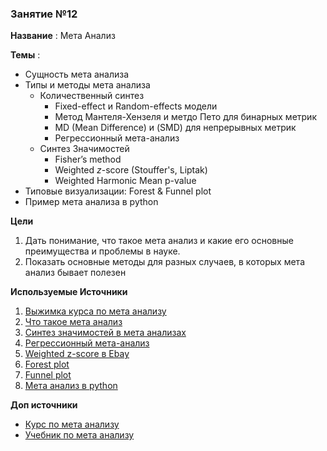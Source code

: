 ### Занятие №12

**Название** : Мета Анализ

**Темы** : 
  * Сущность мета анализа
  * Типы и методы мета анализа
    * Количественный синтез
       * Fixed-effect и Random-effects модели
       * Метод Мантеля-Хензеля и метдо Пето для бинарных метрик
       * MD (Mean Difference) и (SMD) для непрерывных метрик
       * Регрессионный мета-анализ
    * Синтез Значимостей
       *  Fisher’s method
       *  Weighted $z$-score (Stouffer's, Liptak)
       *  Weighted Harmonic Mean p-value
  * Типовые визуализации: Forest & Funnel plot
  * Пример мета анализа в python

**Цели**
  1. Дать понимание, что такое мета анализ и какие его основные преимущества и проблемы в науке.
  2. Показать основные методы для разных случаев, в которых мета анализ бывает полезен

**Используемые Источники**
1. [Выжимка курса по мета анализу](http://www.stat-help.com/meta.pdf)
2. [Что такое мета анализ](https://en.wikipedia.org/wiki/Meta-analysis)
3. [Синтез значимостей в мета анализах](https://habr.com/ru/companies/X5Tech/articles/862202/)
4. [Регрессионный мета-анализ](https://en.wikipedia.org/wiki/Meta-regression)
5. [Weighted z-score в Ebay](https://innovation.ebayinc.com/stories/increase-a-b-testing-power-by-combining-experiments/)
6. [Forest plot](https://en.wikipedia.org/wiki/Forest_plot)
7. [Funnel plot](https://www.researchgate.net/publication/24096583_Funnel_Plots_in_Meta-analysis)
8. [Мета анализ в python](https://bmcmedresmethodol.biomedcentral.com/articles/10.1186/s12874-022-01673-y)

**Доп источники**
* [Курс по мета анализу](https://www.coursera.org/learn/systematic-review)
* [Учебник по мета анализу](https://link.springer.com/book/10.1007/978-981-15-5032-4)




